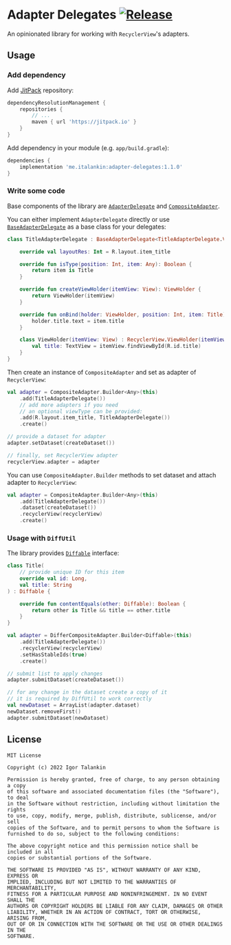 # Adapter Delegates [![Release](https://jitpack.io/v/me.italankin/adapter-delegates.svg)](https://jitpack.io/#me.italankin/adapter-delegates)


An opinionated library for working with `RecyclerView`'s adapters.

## Usage

### Add dependency

Add [JitPack](https://jitpack.io/) repository:

```groovy
dependencyResolutionManagement {
    repositories {
        // ...
        maven { url 'https://jitpack.io' }
    }
}
```

Add dependency in your module (e.g. `app/build.gradle`):

```groovy
dependencies {
    implementation 'me.italankin:adapter-delegates:1.1.0'
}
```

### Write some code

Base components of the library are [`AdapterDelegate`](adapter-delegates/src/main/java/me/italankin/adapterdelegates/AdapterDelegate.kt) and [`CompositeAdapter`](adapter-delegates/src/main/java/me/italankin/adapterdelegates/CompositeAdapter.java).

You can either implement `AdapterDelegate` directly or use [`BaseAdapterDelegate`](adapter-delegates/src/main/java/me/italankin/adapterdelegates/BaseAdapterDelegate.kt) as a base class for your delegates:

```kotlin
class TitleAdapterDelegate : BaseAdapterDelegate<TitleAdapterDelegate.ViewHolder, Title>() {

    override val layoutRes: Int = R.layout.item_title

    override fun isType(position: Int, item: Any): Boolean {
        return item is Title
    }

    override fun createViewHolder(itemView: View): ViewHolder {
        return ViewHolder(itemView)
    }

    override fun onBind(holder: ViewHolder, position: Int, item: Title) {
        holder.title.text = item.title
    }

    class ViewHolder(itemView: View) : RecyclerView.ViewHolder(itemView) {
        val title: TextView = itemView.findViewById(R.id.title)
    }
}
```

Then create an instance of `CompositeAdapter` and set as adapter of `RecyclerView`:

```kotlin
val adapter = CompositeAdapter.Builder<Any>(this)
    .add(TitleAdapterDelegate())
    // add more adapters if you need
    // an optional viewType can be provided:
    .add(R.layout.item_title, TitleAdapterDelegate())
    .create()

// provide a dataset for adapter
adapter.setDataset(createDataset())

// finally, set RecyclerView adapter
recyclerView.adapter = adapter
```

You can use `CompositeAdapter.Builder` methods to set dataset and attach adapter to `RecyclerView`:

```kotlin
val adapter = CompositeAdapter.Builder<Any>(this)
    .add(TitleAdapterDelegate())
    .dataset(createDataset())
    .recyclerView(recyclerView)
    .create()
```

### Usage with `DiffUtil`

The library provides [`Diffable`](adapter-delegates/src/main/java/me/italankin/adapterdelegates/Diffable.kt) interface:

```kotlin
class Title(
    // provide unique ID for this item
    override val id: Long,
    val title: String
) : Diffable {

    override fun contentEquals(other: Diffable): Boolean {
        return other is Title && title == other.title
    }
}
```

```kotlin
val adapter = DifferCompositeAdapter.Builder<Diffable>(this)
    .add(TitleAdapterDelegate())
    .recyclerView(recyclerView)
    .setHasStableIds(true)
    .create()

// submit list to apply changes
adapter.submitDataset(createDataset())

// for any change in the dataset create a copy of it
// it is required by DiffUtil to work correctly
val newDataset = ArrayList(adapter.dataset)
newDataset.removeFirst()
adapter.submitDataset(newDataset)
```

## License

	MIT License

	Copyright (c) 2022 Igor Talankin

	Permission is hereby granted, free of charge, to any person obtaining a copy
	of this software and associated documentation files (the "Software"), to deal
	in the Software without restriction, including without limitation the rights
	to use, copy, modify, merge, publish, distribute, sublicense, and/or sell
	copies of the Software, and to permit persons to whom the Software is
	furnished to do so, subject to the following conditions:

	The above copyright notice and this permission notice shall be included in all
	copies or substantial portions of the Software.

	THE SOFTWARE IS PROVIDED "AS IS", WITHOUT WARRANTY OF ANY KIND, EXPRESS OR
	IMPLIED, INCLUDING BUT NOT LIMITED TO THE WARRANTIES OF MERCHANTABILITY,
	FITNESS FOR A PARTICULAR PURPOSE AND NONINFRINGEMENT. IN NO EVENT SHALL THE
	AUTHORS OR COPYRIGHT HOLDERS BE LIABLE FOR ANY CLAIM, DAMAGES OR OTHER
	LIABILITY, WHETHER IN AN ACTION OF CONTRACT, TORT OR OTHERWISE, ARISING FROM,
	OUT OF OR IN CONNECTION WITH THE SOFTWARE OR THE USE OR OTHER DEALINGS IN THE
	SOFTWARE.
